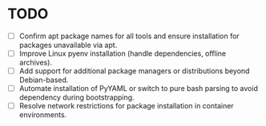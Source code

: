 # TODO

- [ ] Confirm apt package names for all tools and ensure installation for packages unavailable via apt.
- [ ] Improve Linux pyenv installation (handle dependencies, offline archives).
- [ ] Add support for additional package managers or distributions beyond Debian-based.
- [ ] Automate installation of PyYAML or switch to pure bash parsing to avoid dependency during bootstrapping.
- [ ] Resolve network restrictions for package installation in container environments.
